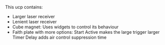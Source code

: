 This ucp contains:
- Larger laser receiver
- Lenient laser receiver
- Cube magnet:
    Uses widgets to control its behaviour
- Faith plate with more options:
    Start Active makes the large trigger larger
    Timer Delay adds air control suppression time
